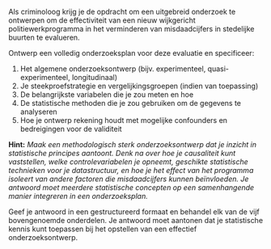 
Als criminoloog krijg je de opdracht om een uitgebreid onderzoek te ontwerpen om de effectiviteit van een nieuw wijkgericht politiewerkprogramma in het verminderen van misdaadcijfers in stedelijke buurten te evalueren.

Ontwerp een volledig onderzoeksplan voor deze evaluatie en specificeer:

1. Het algemene onderzoeksontwerp (bijv. experimenteel, quasi-experimenteel, longitudinaal)
2. Je steekproefstrategie en vergelijkingsgroepen (indien van toepassing)
3. De belangrijkste variabelen die je zou meten en hoe
4. De statistische methoden die je zou gebruiken om de gegevens te analyseren
5. Hoe je ontwerp rekening houdt met mogelijke confounders en bedreigingen voor de validiteit

**Hint:** *Maak een methodologisch sterk onderzoeksontwerp dat je inzicht in statistische principes aantoont. Denk na over hoe je causaliteit kunt vaststellen, welke controlevariabelen je opneemt, geschikte statistische technieken voor je datastructuur, en hoe je het effect van het programma isoleert van andere factoren die misdaadcijfers kunnen beïnvloeden. Je antwoord moet meerdere statistische concepten op een samenhangende manier integreren in een onderzoeksplan.*

Geef je antwoord in een gestructureerd formaat en behandel elk van de vijf bovengenoemde onderdelen. Je antwoord moet aantonen dat je statistische kennis kunt toepassen bij het opstellen van een effectief onderzoeksontwerp.
